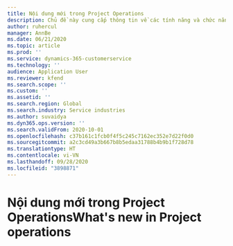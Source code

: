 ```yaml
---
title: Nội dung mới trong Project Operations
description: Chủ đề này cung cấp thông tin về các tính năng và chức năng mới trong Microsoft Dynamics 365 Project Operations.
author: ruhercul
manager: AnnBe
ms.date: 06/21/2020
ms.topic: article
ms.prod: ''
ms.service: dynamics-365-customerservice
ms.technology: ''
audience: Application User
ms.reviewer: kfend
ms.search.scope: ''
ms.custom: ''
ms.assetid: ''
ms.search.region: Global
ms.search.industry: Service industries
ms.author: suvaidya
ms.dyn365.ops.version: ''
ms.search.validFrom: 2020-10-01
ms.openlocfilehash: c37b161c1fcb0f4f5c245c7162ec352e7d22f0d0
ms.sourcegitcommit: a2c3cd49a3b667b8b5edaa31788b4b9b1f728d78
ms.translationtype: HT
ms.contentlocale: vi-VN
ms.lasthandoff: 09/28/2020
ms.locfileid: "3898871"
---
```

# <a name="whats-new-in-project-operations"></a><span data-ttu-id="7193f-103">Nội dung mới trong Project Operations</span><span class="sxs-lookup"><span data-stu-id="7193f-103">What's new in Project operations</span></span>
